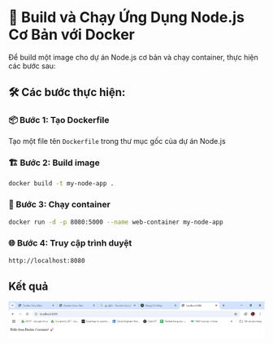 # 🚀 Build và Chạy Ứng Dụng Node.js Cơ Bản với Docker

Để build một image cho dự án Node.js cơ bản và chạy container, thực hiện các bước sau:

## 🛠️ Các bước thực hiện:

### 📦 Bước 1: Tạo Dockerfile

Tạo một file tên `Dockerfile` trong thư mục gốc của dự án Node.js

### 🏗️ Bước 2: Build image

```bash
docker build -t my-node-app .
```

### 🧱 Bước 3: Chạy container

```bash
docker run -d -p 8080:5000 --name web-container my-node-app
```

### 🌐 Bước 4: Truy cập trình duyệt

```bash
http://localhost:8080
```

## Kết quả 

![](image.png)